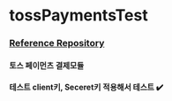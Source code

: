 # tossPaymentsTest

### [Reference Repository](https://github.com/tosspayments/payment-samples/tree/main)

#### 토스 페이먼츠 결제모듈
#### 테스트 client키, Seceret키 적용해서 테스트 ✔️
